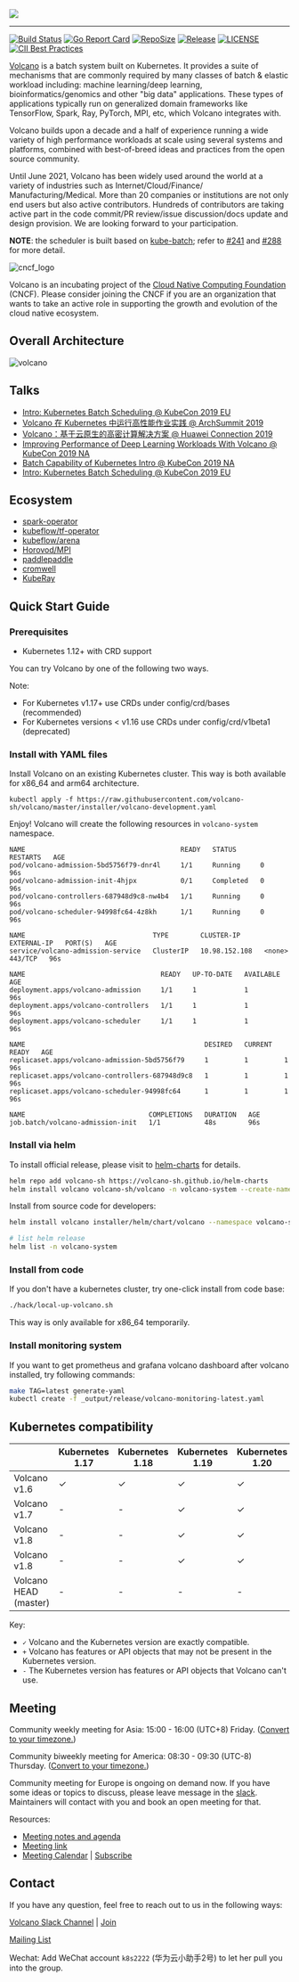 <a href="https://volcano.sh/">
    <img src="https://raw.githubusercontent.com/volcano-sh/volcano/master/docs/images/volcano-horizontal-color.png"/>
</a>

-------

[![Build Status](https://travis-ci.org/volcano-sh/volcano.svg?branch=master)](https://travis-ci.org/volcano-sh/volcano)
[![Go Report Card](https://goreportcard.com/badge/github.com/volcano-sh/volcano)](https://goreportcard.com/report/github.com/volcano-sh/volcano)
[![RepoSize](https://img.shields.io/github/repo-size/volcano-sh/volcano.svg)](https://github.com/volcano-sh/volcano)
[![Release](https://img.shields.io/github/release/volcano-sh/volcano.svg)](https://github.com/volcano-sh/volcano/releases)
[![LICENSE](https://img.shields.io/github/license/volcano-sh/volcano.svg)](https://github.com/volcano-sh/volcano/blob/master/LICENSE)
[![CII Best Practices](https://bestpractices.coreinfrastructure.org/projects/3012/badge)](https://bestpractices.coreinfrastructure.org/projects/3012)


[Volcano](https://volcano.sh/) is a batch system built on Kubernetes. It provides a suite of mechanisms that are commonly required by
many classes of batch & elastic workload including: machine learning/deep learning, bioinformatics/genomics and
other "big data" applications. These types of applications typically run on generalized domain frameworks like
TensorFlow, Spark, Ray, PyTorch, MPI, etc, which Volcano integrates with.

Volcano builds upon a decade and a half of experience running a wide
variety of high performance workloads at scale using several systems
and platforms, combined with best-of-breed ideas and practices from
the open source community.

Until June 2021, Volcano has been widely used around the world at a variety of industries such as Internet/Cloud/Finance/
Manufacturing/Medical. More than 20 companies or institutions are not only end users but also active contributors. Hundreds
of contributors are taking active part in the code commit/PR review/issue discussion/docs update and design provision. We
are looking forward to your participation.

**NOTE**: the scheduler is built based on [kube-batch](https://github.com/kubernetes-sigs/kube-batch);
refer to [#241](https://github.com/volcano-sh/volcano/issues/241) and [#288](https://github.com/volcano-sh/volcano/pull/288) for more detail.

![cncf_logo](docs/images/cncf-logo.png)

Volcano is an incubating project of the [Cloud Native Computing Foundation](https://cncf.io/) (CNCF). Please consider joining the CNCF if you are an organization that wants to take an active role in supporting the growth and evolution of the cloud native ecosystem. 

## Overall Architecture

![volcano](docs/images/volcano-architecture.png)

## Talks

- [Intro: Kubernetes Batch Scheduling @ KubeCon 2019 EU](https://sched.co/MPi7)
- [Volcano 在 Kubernetes 中运行高性能作业实践 @ ArchSummit 2019](https://archsummit.infoq.cn/2019/shenzhen/presentation/1817)
- [Volcano：基于云原生的高密计算解决方案 @ Huawei Connection 2019](https://e.huawei.com/cn/material/event/HC/09099dce0070415e9f26ada51b2216d7)
- [Improving Performance of Deep Learning Workloads With Volcano @ KubeCon 2019 NA](https://sched.co/UaZi)
- [Batch Capability of Kubernetes Intro @ KubeCon 2019 NA](https://sched.co/Uajv)
- [Intro: Kubernetes Batch Scheduling @ KubeCon 2019 EU](https://sched.co/MPi7)


## Ecosystem

- [spark-operator](https://github.com/GoogleCloudPlatform/spark-on-k8s-operator/blob/master/docs/volcano-integration.md)
- [kubeflow/tf-operator](https://www.kubeflow.org/docs/use-cases/job-scheduling/)
- [kubeflow/arena](https://github.com/kubeflow/arena/blob/master/docs/training/volcanojob/volcanojob.md)
- [Horovod/MPI](https://github.com/volcano-sh/volcano/tree/master/example/integrations/mpi)
- [paddlepaddle](https://github.com/volcano-sh/volcano/tree/master/example/integrations/paddlepaddle)
- [cromwell](https://github.com/broadinstitute/cromwell/blob/develop/docs/backends/Volcano.md)
- [KubeRay](https://ray-project.github.io/kuberay/guidance/volcano-integration)

## Quick Start Guide

### Prerequisites

- Kubernetes 1.12+ with CRD support


You can try Volcano by one of the following two ways.

Note: 
* For Kubernetes v1.17+ use CRDs under config/crd/bases (recommended)
* For Kubernetes versions < v1.16 use CRDs under config/crd/v1beta1 (deprecated)

### Install with YAML files

Install Volcano on an existing Kubernetes cluster. This way is both available for x86_64 and arm64 architecture.

```
kubectl apply -f https://raw.githubusercontent.com/volcano-sh/volcano/master/installer/volcano-development.yaml
```

Enjoy! Volcano will create the following resources in `volcano-system` namespace.


```
NAME                                       READY   STATUS      RESTARTS   AGE
pod/volcano-admission-5bd5756f79-dnr4l     1/1     Running     0          96s
pod/volcano-admission-init-4hjpx           0/1     Completed   0          96s
pod/volcano-controllers-687948d9c8-nw4b4   1/1     Running     0          96s
pod/volcano-scheduler-94998fc64-4z8kh      1/1     Running     0          96s

NAME                                TYPE        CLUSTER-IP      EXTERNAL-IP   PORT(S)   AGE
service/volcano-admission-service   ClusterIP   10.98.152.108   <none>        443/TCP   96s

NAME                                  READY   UP-TO-DATE   AVAILABLE   AGE
deployment.apps/volcano-admission     1/1     1            1           96s
deployment.apps/volcano-controllers   1/1     1            1           96s
deployment.apps/volcano-scheduler     1/1     1            1           96s

NAME                                             DESIRED   CURRENT   READY   AGE
replicaset.apps/volcano-admission-5bd5756f79     1         1         1       96s
replicaset.apps/volcano-controllers-687948d9c8   1         1         1       96s
replicaset.apps/volcano-scheduler-94998fc64      1         1         1       96s

NAME                               COMPLETIONS   DURATION   AGE
job.batch/volcano-admission-init   1/1           48s        96s

```

### Install via helm

To install official release, please visit to [helm-charts](https://github.com/volcano-sh/helm-charts) for details.

```bash
helm repo add volcano-sh https://volcano-sh.github.io/helm-charts
helm install volcano volcano-sh/volcano -n volcano-system --create-namespace
```

Install from source code for developers:

```bash
helm install volcano installer/helm/chart/volcano --namespace volcano-system --create-namespace

# list helm release
helm list -n volcano-system
```

### Install from code

If you don't have a kubernetes cluster, try one-click install from code base:

```bash
./hack/local-up-volcano.sh
```

This way is only available for x86_64 temporarily.

### Install monitoring system

If you want to get prometheus and grafana volcano dashboard after volcano installed, try following commands:

```bash
make TAG=latest generate-yaml
kubectl create -f _output/release/volcano-monitoring-latest.yaml
```

## Kubernetes compatibility

|                        | Kubernetes 1.17 | Kubernetes 1.18 | Kubernetes 1.19 | Kubernetes 1.20 | Kubernetes 1.21 | Kubernetes 1.22 | Kubernetes 1.23 | Kubernetes 1.24 | Kubernetes 1.25 | Kubernetes 1.26 | Kubernetes 1.27 | Kubernetes 1.28 | Kubernetes 1.29 |Kubernetes 1.30 |
|------------------------|-----------------|-----------------|-----------------|-----------------|-----------------|-----------------|-----------------|-----------------|-----------------|-----------------|-----------------|-----------------|-----------------|----------------|
| Volcano v1.6           | ✓               | ✓               | ✓               | ✓               | ✓               | ✓               | ✓               | -               | -               | -               | -               | -               | -               |-               |
| Volcano v1.7           | -               | -               | ✓               | ✓               | ✓               | ✓               | ✓               | ✓               | ✓               | ✓               | ✓               | ✓               | -               |_               |
| Volcano v1.8           | -               | -               | ✓               | ✓               | ✓               | ✓               | ✓               | ✓               | ✓               | ✓               | ✓               | ✓               | -               |-               |
| Volcano v1.8           | -               | -               | ✓               | ✓               | ✓               | ✓               | ✓               | ✓               | ✓               | ✓               | ✓               | ✓               | ✓               |-               |
| Volcano HEAD (master)  | -               | -               | -               | -               | ✓               | ✓               | ✓               | ✓               | ✓               | ✓               | ✓               | ✓               | ✓               |✓               |

Key:
* `✓` Volcano and the Kubernetes version are exactly compatible.
* `+` Volcano has features or API objects that may not be present in the Kubernetes version.
* `-` The Kubernetes version has features or API objects that Volcano can't use.


## Meeting

Community weekly meeting for Asia: 15:00 - 16:00 (UTC+8) Friday. ([Convert to your timezone.](https://www.thetimezoneconverter.com/?t=10%3A00&tz=GMT%2B8&))

Community biweekly meeting for America: 08:30 - 09:30 (UTC-8) Thursday. ([Convert to your timezone.](https://www.thetimezoneconverter.com/?t=10%3A00&tz=GMT%2B8&))

Community meeting for Europe is ongoing on demand now. If you have some ideas or topics to discuss, please leave message
in the [slack](https://cloud-native.slack.com/archives/C011GJDQS0N). Maintainers will contact with you and book an open meeting for that.

Resources:
- [Meeting notes and agenda](https://docs.google.com/document/d/1YLbF8zjZBiR9PbXQPB22iuc_L0Oui5A1lddVfRnZrqs/edit)
- [Meeting link](https://zoom.us/j/91804791393)
- [Meeting Calendar](https://calendar.google.com/calendar/b/1/embed?src=volcano.sh.bot@gmail.com) | [Subscribe](https://calendar.google.com/calendar/b/1?cid=dm9sY2Fuby5zaC5ib3RAZ21haWwuY29t)

## Contact

If you have any question, feel free to reach out to us in the following ways:

[Volcano Slack Channel](https://cloud-native.slack.com/archives/C011GJDQS0N) | [Join](https://slack.cncf.io/)

[Mailing List](https://groups.google.com/forum/#!forum/volcano-sh)

Wechat: Add WeChat account `k8s2222` (华为云小助手2号) to let her pull you into the group.